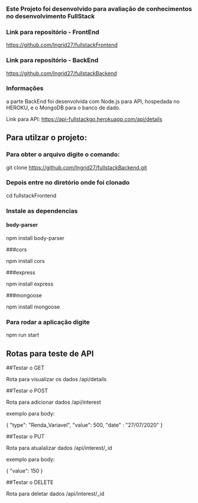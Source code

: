 ### Este Projeto foi desenvolvido para avaliação de conhecimentos no desenvolvimento FullStack

### Link para repositório - FrontEnd
https://github.com/Ingrid27/fullstackFrontend

### Link para repositório - BackEnd
https://github.com/Ingrid27/fullstackBackend

### Informações 

a parte BackEnd foi desenvolvida com  Node.js para API, hospedada no HEROKU, e o MongoDB para o banco de dado.

Link para API: https://api-fullstackgo.herokuapp.com/api/details

## Para utilzar o projeto:

### Para obter o arquivo digite o comando:

git clone https://github.com/Ingrid27/fullstackBackend.git

### Depois entre no diretório onde foi clonado
 
 cd fullstackFrontend
 
 ### Instale as dependencias
 
 #### body-parser
 
 npm install body-parser
 
 ###cors
 
 npm install cors
 
 ###express
 
 npm install express
 
 ###mongoose
 
 npm install mongoose
 
 
 ### Para rodar a aplicação digite 
 
 npm run start
 
 ## Rotas para teste de API
 
 ##Testar o GET 
 
 Rota para visualizar os dados 
 /api/details 
 
 ##Testar o POST
 
 Rota para adicionar dados
 /api/interest
 
 exemplo para body:
 
  {
   "type": "Renda_Variavel",
   "value": 500,
   "date" : "27/07/2020"
}

 ##Testar o PUT
 
 Rota para atualalizar dados
 /api/interest/_id

 exemplo para body:
 
 {
  "value": 150
 }
 
 ##Testar o DELETE
 
 Rota para deletar dados
 /api/interest/_id

